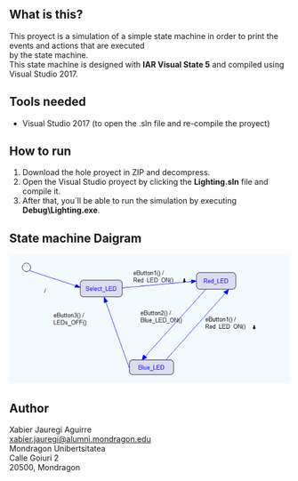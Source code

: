 What is this?
-------------
This proyect is a simulation of a simple state machine in order to print the events and actions that are executed  
by the state machine.  
This state machine is designed with **IAR Visual State 5** and compiled using Visual Studio 2017.

Tools needed
-----------------------
* Visual Studio 2017 (to open the .sln file and re-compile the proyect)

How to run
-----------------------
1. Download the hole proyect in ZIP and decompress.
2. Open the Visual Studio proyect by clicking the **Lighting.sln** file and compile it.
3. After that, you´ll be able to run the simulation by executing **Debug\Lighting.exe**.

State machine Daigram
-----------------------
![picture](./design.png)

Author
----------------------
Xabier Jauregi Aguirre  
[xabier.jauregi@alumni.mondragon.edu](https://accounts.google.com/ServiceLogin)  
Mondragon Unibertsitatea  
Calle Goiuri 2  
20500, Mondragon  

